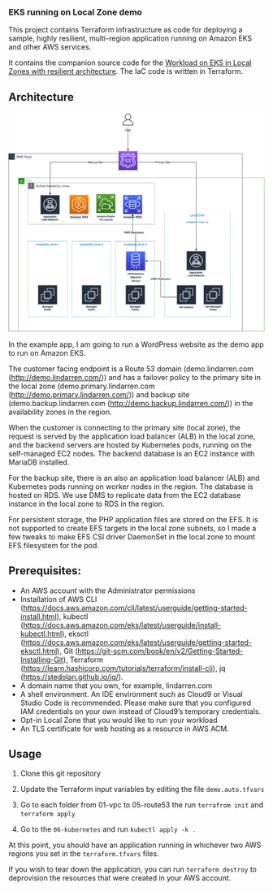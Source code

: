 ### EKS running on Local Zone demo 

This project contains Terraform infrastructure as code for deploying a sample, highly resilient, multi-region application running on Amazon EKS and other AWS services. 

It contains the companion source code for the [Workload on EKS in Local Zones with resilient architecture]().  The IaC code is written in Terraform.


## Architecture 

![](images/archiectecture.png)

In the example app, I am going to run a WordPress website as the demo app to run on Amazon EKS. 

The customer facing endpoint is a Route 53 domain (demo.lindarren.com (http://demo.lindarren.com/)) and has a failover policy to the primary site in the local zone (demo.primary.lindarren.com (http://demo.primary.lindarren.com/)) and backup site (demo.backup.lindarren.com (http://demo.backup.lindarren.com/)) in the availability zones in the region. 

When the customer is connecting to the primary site (local zone), the request is served by the application load balancer (ALB) in the local zone, and the backend servers are hosted by Kubernetes pods, running on the self-managed EC2 nodes. The backend database is an EC2 instance with MariaDB installed. 

For the backup site, there is an also an application load balancer (ALB) and Kubernetes pods running on worker nodes in the region. The database is hosted on RDS. We use DMS to replicate data from the EC2 database instance in the local zone to RDS in the region. 

For persistent storage, the PHP application files are stored on the EFS. It is not supported to create EFS targets in the local zone subnets, so I made a few tweaks to make EFS CSI driver DaemonSet in the local zone to mount EFS filesystem for the pod. 


## Prerequisites: 

* An AWS account with the Administrator permissions 
* Installation of AWS CLI (https://docs.aws.amazon.com/cli/latest/userguide/getting-started-install.html), kubectl (https://docs.aws.amazon.com/eks/latest/userguide/install-kubectl.html), eksctl (https://docs.aws.amazon.com/eks/latest/userguide/getting-started-eksctl.html), Git (https://git-scm.com/book/en/v2/Getting-Started-Installing-Git), Terraform (https://learn.hashicorp.com/tutorials/terraform/install-cli), jq (https://stedolan.github.io/jq/).
* A domain name that you own, for example, lindarren.com
* A shell environment. An IDE environment such as Cloud9 or Visual Studio Code is recommended. Please make sure that you configured IAM credentials on your own instead of Cloud9’s temporary credentials.  
* Opt-in Local Zone that you would like to run your workload
* An TLS certificate for web hosting as a resource in AWS ACM. 




## Usage

1. Clone this git repository

2. Update the Terraform input variables by editing the file `demo.auto.tfvars`

3. Go to each folder from 01-vpc to 05-route53 the run `terrafrom init` and `terraform apply` 

4. Go to the `06-kubernetes` and run `kubectl apply -k .` 

At this point, you should have an application running in whichever two AWS regions you set in the `terraform.tfvars` files.

If you wish to tear down the application, you can run `terraform destroy` to deprovision the resources that were created in your AWS account.

